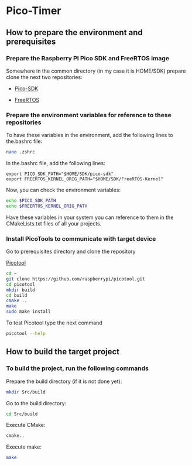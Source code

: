 # Pico-Timer

## How to prepare the environment and prerequisites

### Prepare the Raspberry PI Pico SDK and FreeRTOS image

Somewhere in the common directory (in my case it is HOME/SDK) prepare clone the next two repositories:

- [Pico-SDK](https://github.com/raspberrypi/pico-sdk)

- [FreeRTOS](https://github.com/FreeRTOS/FreeRTOS-Kernel)

### Prepare the environment variables for reference to these repositories

To have these variables in the environment, add the following lines to the.bashrc file:

```bash
nano .zshrc
```

In the.bashrc file, add the following lines:

```text
export PICO_SDK_PATH="$HOME/SDK/pico-sdk"
export FREERTOS_KERNEL_ORIG_PATH="$HOME/SDK/FreeRTOS-Kernel"
```

Now,  you can check the environment variables:

```bash
echo $PICO_SDK_PATH
echo $FREERTOS_KERNEL_ORIG_PATH
```

Have these variables in your system you can reference to them in the CMakeLists.txt files of all your projects.

### Install PicoTools to communicate with target device

Go to prerequisites directory and clone the repository

[Picotool](https://github.com/raspberrypi/picotool)

```bash
cd ~
git clone https://github.com/raspberrypi/picotool.git
cd picotool
mkdir build
cd build
cmake ..
make
sudo make install
```

To test Picotool type the next command

```bash
picotool --help
```

## How to build the target project

### To build the project, run the following commands

Prepare the build directory (if it is not done yet):

```bash
mkdir Src/build
```

Go to the build directory:

```bash
cd Src/build
```

Execute CMake:

```bash
cmake..
```

Execute make:

```bash
make
```

